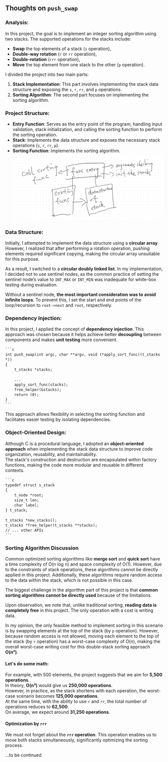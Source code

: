## Thoughts on `push_swap`

### Analysis:

In this project, the goal is to implement an integer sorting algorithm using two stacks. The supported operations for the stacks include:

- **Swap** the top elements of a stack (`s` operation),
- **Double-way rotation** (`r` or `rr` operation),
- **Double-rotation** (`rrr` operation),
- **Move** the top element from one stack to the other (`p` operation).

I divided the project into two main parts:
1. **Stack Implementation**: This part involves implementing the stack data structure and exposing the `s`, `r`, `rr`, and `p` operations.
2. **Sorting Algorithm**: The second part focuses on implementing the sorting algorithm.

### Project Structure:

- **Entry Function**: Serves as the entry point of the program, handling input validation, stack initialization, and calling the sorting function to perform the sorting operation.
- **Stack**: Implements the data structure and exposes the necessary stack operations (`s`, `r`, `rr`, `p`).
- **Sorting Function**: Implements the sorting algorithm.
![diagram](./imgs/push_swap_1.png)

### Data Structure:
Initially, I attempted to implement the data structure using a **circular array**. However, I realized that after performing a rotation operation, pushing elements required significant copying, making the circular array unsuitable for this purpose.

As a result, I switched to a **circular doubly linked list**. In my implementation, I decided not to use sentinel nodes, as the common practice of setting the sentinel node’s value to `INT_MAX` or `INT_MIN` was inadequate for white-box testing during evaluation.

Without a sentinel node, **the most important consideration was to avoid infinite loops**. To prevent this, I set the start and end points of the loop/recursion to `root->next` and `root`, respectively.

### Dependency Injection:
In this project, I applied the concept of **dependency injection**. This approach was chosen because it helps achieve better **decoupling** between components and makes **unit testing** more convenient.

    ```c
    int push_swap(int argc, char **argv, void (*apply_sort_func)(t_stacks *))
    {
        t_stacks *stacks;

        ...
        apply_sort_func(stacks);
        free_helper(&stacks);
        return (0);
    }
    ```
This approach allows flexibility in selecting the sorting function and facilitates easier testing by isolating dependencies.

### Object-Oriented Design:
Although C is a procedural language, I adopted an **object-oriented approach** when implementing the stack data structure to improve code organization, reusability, and maintainability.  
The stack's construction and destruction are encapsulated within factory functions, making the code more modular and reusable in different contexts.

    ```c
    typedef struct s_stack
    {
        t_node *root;
        size_t len;
        char label;
    } t_stack;

    t_stacks *new_stacks();
    t_stacks *free_helper(t_stacks **stacks);
    // ... other APIs
    ```
### Sorting Algorithm Discussion

Common optimized sorting algorithms like **merge sort** and **quick sort** have a time complexity of O(n log n) and space complexity of O(1). However, due to the constraints of stack operations, these algorithms cannot be directly applied in this project. Additionally, these algorithms require random access to the data within the stack, which is not possible in this case.

The biggest challenge in the algorithm part of this project is that **common sorting algorithms cannot be directly used** because of the limitations.

Upon observation, we note that, unlike traditional sorting, **reading data is completely free** in this project. The only operation with a cost is writing data.

In my opinion, the only feasible method to implement sorting in this scenario is by swapping elements at the top of the stack (by `p` operation). However, because random access is not allowed, moving each element to the top of the stack (by `r` operation) has a worst-case complexity of O(n), making the overall worst-case writing cost for this double-stack sorting approach **O(n²)**.

#### Let's do some math:

For example, with 500 elements, the project suggests that we aim for **5,500 operations**.  
In theory, **O(n²)** would give us **250,000 operations**.  
However, in practice, as the stack shortens with each operation, the worst-case scenario becomes **125,000 operations**.  
At the same time, with the ability to use `r` and `rr`, the total number of operations reduces to **62,500**.  
On average, we expect around **31,250 operations**.

#### Optimization by `rrr`

We must not forget about the **`rrr` operation**. This operation enables us to move both stacks simultaneously, significantly optimizing the sorting process.

...to be continued

